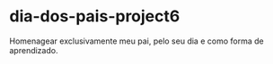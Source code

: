 # dia-dos-pais-project6
Homenagear exclusivamente meu pai, pelo seu dia e como forma de aprendizado.
